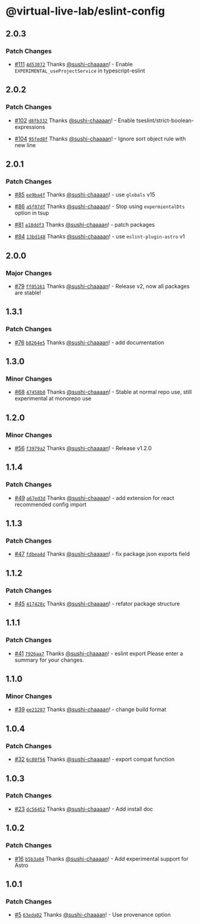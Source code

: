 # @virtual-live-lab/eslint-config

## 2.0.3

### Patch Changes

- [#111](https://github.com/VirtualLiveLab/js-config/pull/111) [`4d53072`](https://github.com/VirtualLiveLab/js-config/commit/4d53072743915c98cbf281cedaadc3f744286a6e) Thanks [@sushi-chaaaan](https://github.com/sushi-chaaaan)! - Enable `EXPERIMENTAL_useProjectService` in typescript-eslint

## 2.0.2

### Patch Changes

- [#102](https://github.com/VirtualLiveLab/js-config/pull/102) [`d8fb332`](https://github.com/VirtualLiveLab/js-config/commit/d8fb3326dbd815f545d4d15819e9735e55a1fc61) Thanks [@sushi-chaaaan](https://github.com/sushi-chaaaan)! - Enable tseslint/strict-boolean-expressions

- [#104](https://github.com/VirtualLiveLab/js-config/pull/104) [`95fed8f`](https://github.com/VirtualLiveLab/js-config/commit/95fed8f90b57e77c83d595df3125296d0e92b969) Thanks [@sushi-chaaaan](https://github.com/sushi-chaaaan)! - Ignore sort object rule with new line

## 2.0.1

### Patch Changes

- [#85](https://github.com/VirtualLiveLab/js-config/pull/85) [`ee9ba4f`](https://github.com/VirtualLiveLab/js-config/commit/ee9ba4fbd6e1a0e228bafd32cf6110c92900db5e) Thanks [@sushi-chaaaan](https://github.com/sushi-chaaaan)! - use `globals` v15

- [#86](https://github.com/VirtualLiveLab/js-config/pull/86) [`a5f07df`](https://github.com/VirtualLiveLab/js-config/commit/a5f07df04e3f47432243d8590ac0b28c80e542b3) Thanks [@sushi-chaaaan](https://github.com/sushi-chaaaan)! - Stop using `expermientalDts` option in tsup

- [#81](https://github.com/VirtualLiveLab/js-config/pull/81) [`a18ddf3`](https://github.com/VirtualLiveLab/js-config/commit/a18ddf3dc82b695dde8fe84fa0d0138283ae3d1f) Thanks [@sushi-chaaaan](https://github.com/sushi-chaaaan)! - patch packages

- [#84](https://github.com/VirtualLiveLab/js-config/pull/84) [`13bd148`](https://github.com/VirtualLiveLab/js-config/commit/13bd1482eec21872ae80b59ca2ee7b8c3df44d6a) Thanks [@sushi-chaaaan](https://github.com/sushi-chaaaan)! - use `eslint-plugin-astro` v1

## 2.0.0

### Major Changes

- [#79](https://github.com/VirtualLiveLab/js-config/pull/79) [`ff05161`](https://github.com/VirtualLiveLab/js-config/commit/ff0516155090b34ebcc8319b7f30e34aa68375a6) Thanks [@sushi-chaaaan](https://github.com/sushi-chaaaan)! - Release v2, now all packages are stable!

## 1.3.1

### Patch Changes

- [#76](https://github.com/VirtualLiveLab/js-config/pull/76) [`b8264e5`](https://github.com/VirtualLiveLab/js-config/commit/b8264e5162fdee078d1505203411f83db0f50941) Thanks [@sushi-chaaaan](https://github.com/sushi-chaaaan)! - add documentation

## 1.3.0

### Minor Changes

- [#68](https://github.com/VirtualLiveLab/js-config/pull/68) [`47458b0`](https://github.com/VirtualLiveLab/js-config/commit/47458b073d566bf4f331792a80b641ed1ce367af) Thanks [@sushi-chaaaan](https://github.com/sushi-chaaaan)! - Stable at normal repo use, still experimental at monorepo use

## 1.2.0

### Minor Changes

- [#56](https://github.com/VirtualLiveLab/js-config/pull/56) [`f3979a2`](https://github.com/VirtualLiveLab/js-config/commit/f3979a21cbfae2bd3cca34cbdb3b1475051b8251) Thanks [@sushi-chaaaan](https://github.com/sushi-chaaaan)! - Release v1.2.0

## 1.1.4

### Patch Changes

- [#49](https://github.com/VirtualLiveLab/js-config/pull/49) [`a67ed3d`](https://github.com/VirtualLiveLab/js-config/commit/a67ed3d3bced3defdc6d95788b8b5fbb4951196e) Thanks [@sushi-chaaaan](https://github.com/sushi-chaaaan)! - add extension for react recommended config import

## 1.1.3

### Patch Changes

- [#47](https://github.com/VirtualLiveLab/js-config/pull/47) [`fdbea4d`](https://github.com/VirtualLiveLab/js-config/commit/fdbea4dbde6dfd5443db115b4fb6e374826703f2) Thanks [@sushi-chaaaan](https://github.com/sushi-chaaaan)! - fix package.json exports field

## 1.1.2

### Patch Changes

- [#45](https://github.com/VirtualLiveLab/js-config/pull/45) [`417428c`](https://github.com/VirtualLiveLab/js-config/commit/417428c5788fbe88da7e3db4b561d0609232644b) Thanks [@sushi-chaaaan](https://github.com/sushi-chaaaan)! - refator package structure

## 1.1.1

### Patch Changes

- [#41](https://github.com/VirtualLiveLab/js-config/pull/41) [`7926aa7`](https://github.com/VirtualLiveLab/js-config/commit/7926aa7f42f89940996c8dee33eacc6d973b81e0) Thanks [@sushi-chaaaan](https://github.com/sushi-chaaaan)! - eslint export
  Please enter a summary for your changes.

## 1.1.0

### Minor Changes

- [#39](https://github.com/VirtualLiveLab/js-config/pull/39) [`ee21287`](https://github.com/VirtualLiveLab/js-config/commit/ee21287b849a67503a0cd4587a28672fb39292ae) Thanks [@sushi-chaaaan](https://github.com/sushi-chaaaan)! - change build format

## 1.0.4

### Patch Changes

- [#32](https://github.com/VirtualLiveLab/js-config/pull/32) [`6c80f56`](https://github.com/VirtualLiveLab/js-config/commit/6c80f56667b83511c331a20ad2cd3b8c075327e1) Thanks [@sushi-chaaaan](https://github.com/sushi-chaaaan)! - export compat function

## 1.0.3

### Patch Changes

- [#23](https://github.com/VirtualLiveLab/js-config/pull/23) [`dc56452`](https://github.com/VirtualLiveLab/js-config/commit/dc564529cfcff1d8dd28beb3855ad53f95b481c8) Thanks [@sushi-chaaaan](https://github.com/sushi-chaaaan)! - Add install doc

## 1.0.2

### Patch Changes

- [#16](https://github.com/VirtualLiveLab/js-config/pull/16) [`b5b3a04`](https://github.com/VirtualLiveLab/js-config/commit/b5b3a044301048e3958c9b6c6fffa244b8ee7af1) Thanks [@sushi-chaaaan](https://github.com/sushi-chaaaan)! - Add experimental support for Astro

## 1.0.1

### Patch Changes

- [#5](https://github.com/VirtualLiveLab/js-config/pull/5) [`63eda02`](https://github.com/VirtualLiveLab/js-config/commit/63eda02cc44137874f9bcfe3f3563de2911cbf3a) Thanks [@sushi-chaaaan](https://github.com/sushi-chaaaan)! - Use provenance option
